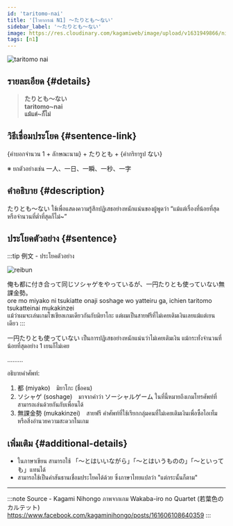 ```yaml
---
id: 'taritomo-nai'
title: '[ไวยากรณ์ N1] 〜たりとも〜ない'
sidebar_label: '〜たりとも〜ない'
image: https://res.cloudinary.com/kagamiweb/image/upload/v1631949866/nihongo/grammar/n1/reibun/taritomo-nai.jpg
tags: [n1]
---
```


![taritomo nai](https://res.cloudinary.com/kagamiweb/image/upload/v1640445360/nihongo/grammar/n1/taritomo-nai.jpg)

## รายละเอียด {#details}

> **たりとも〜ない**  
> **taritomo~nai**  
> **แม้แต่~ก็ไม่**

## วิธีเชื่อมประโยค {#sentence-link}

{คำบอกจำนวน 1 + ลักษณะนาม} + たりとも + {คำกริยารูป ない}

※ ยกตัวอย่างเช่น 一人、一日、一瞬、一秒、一字

## คำอธิบาย {#description}

たりとも〜ない ใช้เพื่อแสดงความรู้สึกปฏิเสธอย่างหนักแน่นของผู้พูดว่า “แม้แต่เรื่องที่น้อยที่สุดหรือจำนวนที่ต่ำที่สุดก็ไม่~”

## ประโยคตัวอย่าง {#sentence}

:::tip 例文 - ประโยคตัวอย่าง

![reibun](https://res.cloudinary.com/kagamiweb/image/upload/v1631949866/nihongo/grammar/n1/reibun/taritomo-nai.jpg)

俺も都に付き合って同じソシャゲをやっているが、一円たりとも使っていない無課金勢。  
ore mo miyako ni tsukiatte onaji soshage wo yatteiru ga, ichien taritomo tsukatteinai mukakinzei  
แม้ว่าผมจะเล่นเกมโซเชียลเกมเดียวกันกับมิยาโกะ แต่ผมเป็นสายฟรีที่ไม่เคยเติมเงินเลยแม้แต่เยนเดียว
:::

一円たりとも使っていない เป็นการปฏิเสธอย่างหนักแน่นว่าไม่เคยเติมเงิน แม้กระทั่งจำนวนที่น้อยที่สุดอย่าง 1 เยนก็ไม่เคย

.........

อธิบายคำศัพท์:
1. 都 (miyako)　มิยาโกะ (ชื่อคน)
2. ソシャゲ (soshage)　มาจากคำว่า ソーシャルゲーム ในที่นี้หมายถึงเกมโทรศัพท์ที่สามารถเล่นด้วยกันกับเพื่อนได้
3. 無課金勢 (mukakinzei)　สายฟรี คำศัพท์ที่ใช้เรียกกลุ่มคนที่ไม่เคยเติมเงินเพื่อซื้อไอเท็มหรือสิ่งอำนวยความสะดวกในเกม

## เพิ่มเติม {#additional-details}

- ในภาษาเขียน สามารถใช้ 「〜とはいいながら」「〜とはいうものの」「〜といっても」แทนได้
- สามารถใช้เป็นคำสันธานเชื่อมประโยคได้ด้วย ซึ่งภาษาไทยแปลว่า "แต่กระนั้นก็ตาม"

---
:::note Source - Kagami Nihongo
ภาพจากเกม Wakaba-iro no Quartet (若葉色のカルテット)  
https://www.facebook.com/kagaminihongo/posts/161606108640359
:::